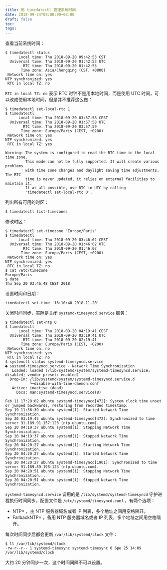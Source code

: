 ```yaml
---
title: 用 timedatectl 管理系统时间
date: 2018-09-24T08:00:00+08:00
draft: false
toc:
tags:
---
```



查看当前系统时间：

``` shell
$ timedatectl status
      Local time: Thu 2018-09-20 09:42:53 CST
  Universal time: Thu 2018-09-20 01:42:53 UTC
        RTC time: Thu 2018-09-20 01:42:53
       Time zone: Asia/Chongqing (CST, +0800)
 Network time on: yes
NTP synchronized: yes
 RTC in local TZ: no
```

`RTC in local TZ: no` 表示 RTC 时钟不是用本地时间，而是使用 UTC 时间，可以改成使用本地时间，但是并不推荐这么做：

``` shell
$ timedatectl set-local-rtc 1
$ timedatectl
      Local time: Thu 2018-09-20 03:57:58 CEST
  Universal time: Thu 2018-09-20 01:57:58 UTC
        RTC time: Thu 2018-09-20 03:57:59
       Time zone: Europe/Paris (CEST, +0200)
 Network time on: yes
NTP synchronized: yes
 RTC in local TZ: yes

Warning: The system is configured to read the RTC time in the local time zone.
         This mode can not be fully supported. It will create various problems
         with time zone changes and daylight saving time adjustments. The RTC
         time is never updated, it relies on external facilities to maintain it.
         If at all possible, use RTC in UTC by calling
         'timedatectl set-local-rtc 0'.
```

列出所有可用的时区：

``` shell
$ timedatectl list-timezones
```

修改时区：

``` shell
$ timedatectl set-timezone "Europe/Paris"
$ timedatectl
      Local time: Thu 2018-09-20 03:46:02 CEST
  Universal time: Thu 2018-09-20 01:46:02 UTC
        RTC time: Thu 2018-09-20 01:46:02
       Time zone: Europe/Paris (CEST, +0200)
 Network time on: yes
NTP synchronized: yes
 RTC in local TZ: no
$ cat /etc/timezone
Europe/Paris
$ date
Thu Sep 20 03:46:48 CEST 2018
```

设置时间和日期：

``` shell
timedatectl set-time '16:10:40 2018-11-20'
```

关闭时间同步，实际是关闭 `systemd-timesyncd.service` 服务：

``` shell
$ timedatectl set-ntp 0
$ timedatectl
      Local time: Thu 2018-09-20 04:19:41 CEST
  Universal time: Thu 2018-09-20 02:19:41 UTC
        RTC time: Thu 2018-09-20 02:19:41
       Time zone: Europe/Paris (CEST, +0200)
 Network time on: no
NTP synchronized: yes
 RTC in local TZ: no
$ systemctl status systemd-timesyncd.service
● systemd-timesyncd.service - Network Time Synchronization
   Loaded: loaded (/lib/systemd/system/systemd-timesyncd.service; disabled; vendor preset: enabled)
  Drop-In: /lib/systemd/system/systemd-timesyncd.service.d
           └─disable-with-time-daemon.conf
   Active: inactive (dead)
     Docs: man:systemd-timesyncd.service(8)

Feb 11 17:28:02 ubuntu systemd-timesyncd[472]: System clock time unset or jumped backwards, restoring from recorded timestamp:
Sep 19 11:36:39 ubuntu systemd[1]: Started Network Time Synchronization.
Sep 20 03:19:45 ubuntu systemd-timesyncd[472]: Synchronized to time server 91.189.91.157:123 (ntp.ubuntu.com).
Sep 20 04:19:37 ubuntu systemd[1]: Stopping Network Time Synchronization...
Sep 20 04:19:37 ubuntu systemd[1]: Stopped Network Time Synchronization.
Sep 20 04:20:27 ubuntu systemd[1]: Starting Network Time Synchronization...
Sep 20 04:20:27 ubuntu systemd[1]: Started Network Time Synchronization.
Sep 20 04:20:27 ubuntu systemd-timesyncd[1901]: Synchronized to time server 91.189.89.198:123 (ntp.ubuntu.com).
Sep 20 04:20:51 ubuntu systemd[1]: Stopping Network Time Synchronization...
Sep 20 04:20:51 ubuntu systemd[1]: Stopped Network Time Synchronization.
```

`systemd-timesyncd.service` 调用的是 `/lib/systemd/systemd-timesyncd` 守护进程执行时间同步，配置文件是 `/etc/systemd/timesyncd.conf` ，有两个选项：

* NTP= ，主 NTP 服务器域名或者 IP 列表，多个地址之间用空格隔开。
* FallbackNTP= ，备用 NTP 服务器域名或者 IP 列表，多个地址之间用空格隔开。

每次时间同步后都会更新 `/var/lib/systemd/clock` 文件：

``` shell
$ ll /var/lib/systemd/clock
-rw-r--r-- 1 systemd-timesync systemd-timesync 0 Spe 25 14:09 /var/lib/systemd/clock
```

大约 20 分钟同步一次，这个时间间隔不可以设置。
